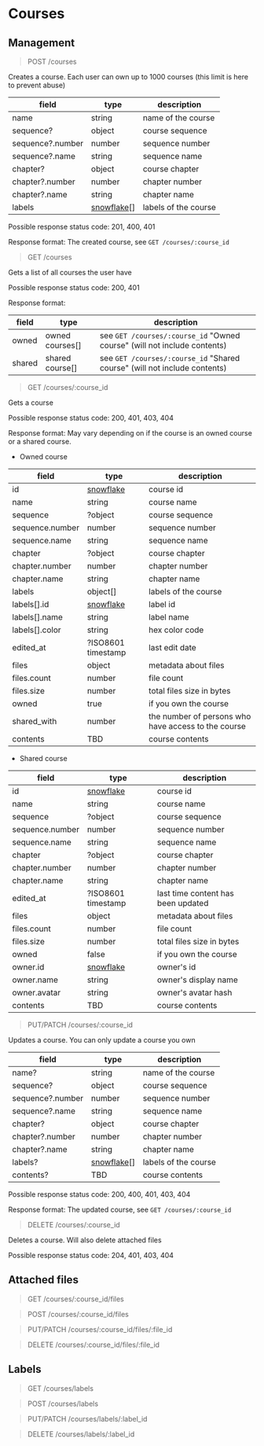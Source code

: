 # Courses

## Management 

> POST /courses

Creates a course. Each user can own up to 1000 courses (this limit is here to prevent abuse)

| field | type | description |
|----|----|----|
| name | string | name of the course |
| sequence? | object | course sequence |
| sequence?.number | number | sequence number |
| sequence?.name | string | sequence name |
| chapter? | object | course chapter |
| chapter?.number | number | chapter number |
| chapter?.name | string | chapter name |
| labels | [snowflake](REFERENCE.md#snowflakes)[] | labels of the course |

Possible response status code: 201, 400, 401

Response format: The created course, see `GET /courses/:course_id`


> GET /courses

Gets a list of all courses the user have

Possible response status code: 200, 401

Response format:

| field | type | description |
|----|----|----|
| owned | owned courses[] | see `GET /courses/:course_id` "Owned course" (will not include contents) |
| shared | shared course[] | see `GET /courses/:course_id` "Shared course" (will not include contents) |

> GET /courses/:course_id

Gets a course

Possible response status code: 200, 401, 403, 404

Response format: May vary depending on if the course is an owned course or a shared course.

 - Owned course

| field | type | description |
|----|----|----|
| id | [snowflake](REFERENCE.md#snowflakes) | course id |
| name | string | course name |
| sequence | ?object | course sequence |
| sequence.number | number | sequence number |
| sequence.name | string | sequence name |
| chapter | ?object | course chapter |
| chapter.number | number | chapter number |
| chapter.name | string | chapter name |
| labels | object[] | labels of the course |
| labels[].id | [snowflake](REFERENCE.md#snowflakes) | label id |
| labels[].name | string | label name |
| labels[].color | string | hex color code |
| edited_at | ?ISO8601 timestamp | last edit date |
| files | object | metadata about files |
| files.count | number | file count |
| files.size | number | total files size in bytes |
| owned | true | if you own the course |
| shared_with | number | the number of persons who have access to the course |
| contents | TBD | course contents |

 - Shared course

| field | type | description |
|----|----|----|
| id | [snowflake](REFERENCE.md#snowflakes) | course id |
| name | string | course name |
| sequence | ?object | course sequence |
| sequence.number | number | sequence number |
| sequence.name | string | sequence name |
| chapter | ?object | course chapter |
| chapter.number | number | chapter number |
| chapter.name | string | chapter name |
| edited_at | ?ISO8601 timestamp | last time content has been updated |
| files | object | metadata about files |
| files.count | number | file count |
| files.size | number | total files size in bytes |
| owned | false | if you own the course |
| owner.id | [snowflake](REFERENCE.md#snowflakes) | owner's id |
| owner.name | string | owner's display name |
| owner.avatar | string | owner's avatar hash |
| contents | TBD | course contents |


> PUT/PATCH /courses/:course_id

Updates a course. You can only update a course you own

| field | type | description |
|----|----|----|
| name? | string | name of the course |
| sequence? | object | course sequence |
| sequence?.number | number | sequence number |
| sequence?.name | string | sequence name |
| chapter? | object | course chapter |
| chapter?.number | number | chapter number |
| chapter?.name | string | chapter name |
| labels? | [snowflake](REFERENCE.md#snowflakes)[] | labels of the course |
| contents? | TBD | course contents |

Possible response status code: 200, 400, 401, 403, 404

Response format: The updated course, see `GET /courses/:course_id`


> DELETE /courses/:course_id

Deletes a course. Will also delete attached files

Possible response status code: 204, 401, 403, 404

## Attached files

> GET /courses/:course_id/files


> POST /courses/:course_id/files


> PUT/PATCH /courses/:course_id/files/:file_id


> DELETE /courses/:course_id/files/:file_id


## Labels

> GET /courses/labels


> POST /courses/labels


> PUT/PATCH /courses/labels/:label_id


> DELETE /courses/labels/:label_id

<!--
<desc>

| field | type | description |
|----|----|----|

Possible response status code: <codes>

Response format:

| field | type | description |
|----|----|----|
-->
